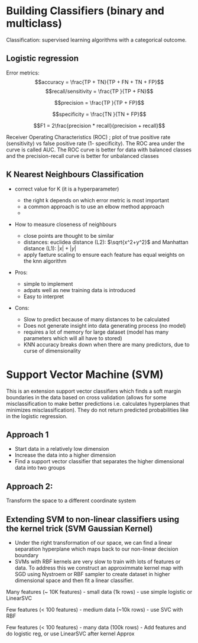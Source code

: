 # Building Classifiers (binary and multiclass)

Classification: supervised learning algorithms with a categorical outcome.

## Logistic regression

Error metrics:
$$accuracy = \frac{TP + TN}{TP + FN + TN + FP}$$
$$recall/sensitivity = \frac{TP }{TP + FN}$$

$$precision = \frac{TP }{TP + FP}$$

$$specificity = \frac{TN }{TN + FP}$$

$$F1 = 2\frac{precision * recall}{precision + recall}$$

Receiver Operating Characteristics (ROC) ; plot of true positive rate (sensitivity) vs false positive rate (1- specificity). The ROC area under the curve is called AUC. The ROC curve is better for data with balanced classes and the precision-recall curve is better for unbalanced classes

## K Nearest Neighbours Classification

* correct value for K (it is a hyperparameter) 
    - the right k depends on which error metric is most important
    - a common approach is to use an elbow method approach
    - 
* How to measure closeness of neighbours
    - close points are thought to be similar
    - distances: euclidea distance (L2): $\sqrt{x^2+y^2}$ and Manhattan distance (L1): $|x|+|y|$
    - apply faeture scaling to ensure each feature has equal weights on the knn algorithm

* Pros:
    - simple to implement 
    - adpats well as new training data is introduced
    - Easy to interpret

* Cons:
    - Slow to predict because of many distances to be calculated 
    - Does not generate insight into data generating process (no model) 
    - requires a lot of memory for large dataset (model has many parameters which will all have to stored)
    - KNN accuracy breaks down when there are many predictors, due to curse of dimensionality


# Support Vector Machine (SVM)
This is an extension support vector classifiers which finds a soft margin boundaries in the data based on cross validation (allows for some misclassification to make better predictions i.e. calculates hyperplanes that minimizes misclassification). They do not return predicted probabilities like in the logistic regression. 

## Approach 1
* Start data in a relatively low dimension 
* Increase the data into a higher dimension
* Find a support vector classifier that separates the higher dimensional data into two groups

## Approach 2:
Transform the space to a different coordinate system

## Extending SVM to non-linear classifiers using the kernel trick (SVM Gaussian Kernel)

* Under the right transformation of our space, we can find a linear separation hyperplane which maps back to our non-linear decision boundary
* SVMs with RBF kernels are very slow to train with lots of features or data. To address this we construct an approximmate kernel map with SGD using Nystroem or RBF sampler to create dataset in higher dimensional space and then fit a linear classifier.

Many features (~ 10K features) - small data (1k rows) - use simple logistic or LinearSVC

Few features (< 100 features) - medium data (~10k rows) - use SVC with RBF

Few features (< 100 features) - many data (100k rows) - Add features and do logistic reg, or use LinearSVC after kernel Approx